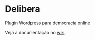 Delibera
========

Plugin Wordpress para democracia online

Veja a documentação no [wiki](https://github.com/ethymos/delibera/wiki).
